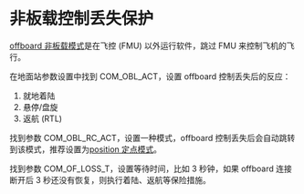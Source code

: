 # 非板载控制丢失保护

[offboard 非板载模式](../mod/offboard.md)是在飞控 (FMU) 以外运行软件，跳过 FMU 来控制飞机的飞行。

在地面站参数设置中找到 COM_OBL_ACT，设置 offboard 控制丢失后的反应：
1. 就地着陆
2. 悬停/盘旋
3. 返航 (RTL)

找到参数 COM_OBL_RC_ACT，设置一种模式，offboard 控制丢失后会自动跳转到该模式，推荐设置为[position 定点模式](../mod/position.md)。

找到参数 COM_OF_LOSS_T，设置等待时间，比如 3 秒钟，如果 offboard 连接断开后 3 秒还没有恢复，则执行着陆、返航等保险措施。

